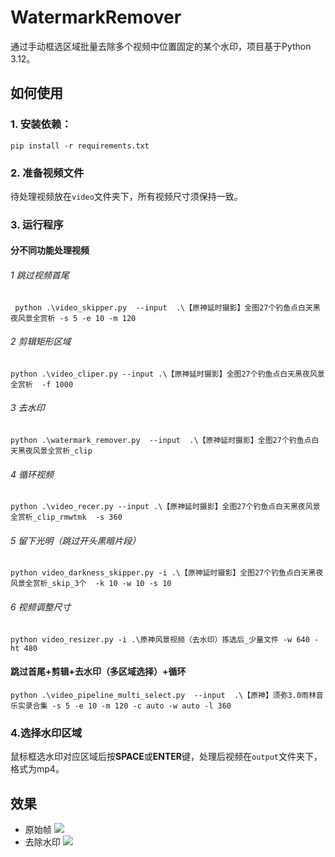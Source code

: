 # WatermarkRemover
通过手动框选区域批量去除多个视频中位置固定的某个水印，项目基于Python 3.12。

## 如何使用

### 1. 安装依赖：
  `pip install -r requirements.txt`

### 2. 准备视频文件
  待处理视频放在`video`文件夹下，所有视频尺寸须保持一致。

### 3. 运行程序
#### 分不同功能处理视频
###### 1 跳过视频首尾
  ` python .\video_skipper.py  --input  .\【原神延时摄影】全图27个钓鱼点白天黑夜风景全赏析 -s 5 -e 10 -m 120`
###### 2 剪辑矩形区域
  `python .\video_cliper.py --input .\【原神延时摄影】全图27个钓鱼点白天黑夜风景全赏析  -f 1000`
###### 3 去水印
  `python .\watermark_remover.py  --input  .\【原神延时摄影】全图27个钓鱼点白天黑夜风景全赏析_clip`
###### 4 循环视频
  `python .\video_recer.py --input .\【原神延时摄影】全图27个钓鱼点白天黑夜风景全赏析_clip_rmwtmk  -s 360`
###### 5 留下光明（跳过开头黑暗片段）
  `python video_darkness_skipper.py -i .\【原神延时摄影】全图27个钓鱼点白天黑夜风景全赏析_skip_3个  -k 10 -w 10 -s 10`
###### 6 视频调整尺寸
  `python video_resizer.py -i .\原神风景视频（去水印）拣选后_少量文件 -w 640 -ht 480`

#### 跳过首尾+剪辑+去水印（多区域选择）+循环
  `python .\video_pipeline_multi_select.py  --input  .\【原神】须弥3.0雨林音乐实录合集 -s 5 -e 10 -m 120 -c auto -w auto -l 360`


### 4.选择水印区域
  鼠标框选水印对应区域后按**SPACE**或**ENTER**键，处理后视频在`output`文件夹下，格式为mp4。

## 效果
- 原始帧
<a href=''><img src='https://raw.githubusercontent.com/lxulxu/WatermarkRemover/master/image/origin.jpg'></a>
- 去除水印
<a href=''><img src='https://raw.githubusercontent.com/lxulxu/WatermarkRemover/master/image/no_watermark.jpg'></a>

